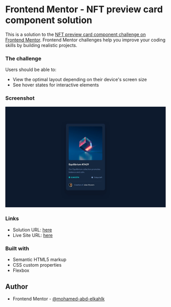 # Frontend Mentor - NFT preview card component solution

This is a solution to the [NFT preview card component challenge on Frontend Mentor](https://www.frontendmentor.io/challenges/nft-preview-card-component-SbdUL_w0U). Frontend Mentor challenges help you improve your coding skills by building realistic projects. 


### The challenge

Users should be able to:

- View the optimal layout depending on their device's screen size
- See hover states for interactive elements

### Screenshot

![](design/desktop-design.jpg)


### Links

- Solution URL: [here](https://www.frontendmentor.io/solutions/nftpreviewcardcomponent-8kyXiI8sFv)
- Live Site URL: [here](https://mohamed-abd-elkahlk.github.io/nft-preview-card-component/)


### Built with

- Semantic HTML5 markup
- CSS custom properties
- Flexbox



## Author

- Frontend Mentor - [@mohamed-abd-elkahlk](https://www.frontendmentor.io/profile/mohamed-abd-elkahlk)
